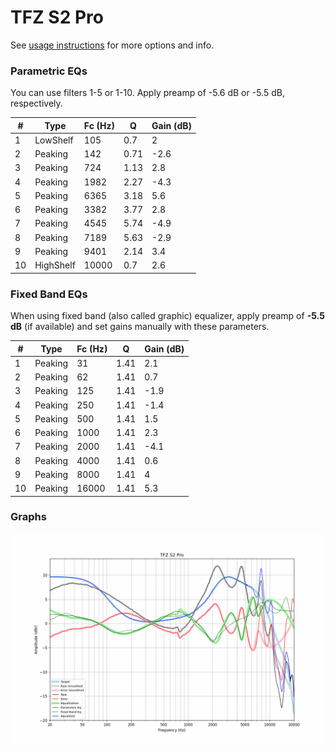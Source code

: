 # TFZ S2 Pro
See [usage instructions](https://github.com/jaakkopasanen/AutoEq#usage) for more options and info.

### Parametric EQs
You can use filters 1-5 or 1-10. Apply preamp of -5.6 dB or -5.5 dB, respectively.

|   # | Type      |   Fc (Hz) |    Q |   Gain (dB) |
|-----|-----------|-----------|------|-------------|
|   1 | LowShelf  |       105 | 0.7  |         2   |
|   2 | Peaking   |       142 | 0.71 |        -2.6 |
|   3 | Peaking   |       724 | 1.13 |         2.8 |
|   4 | Peaking   |      1982 | 2.27 |        -4.3 |
|   5 | Peaking   |      6365 | 3.18 |         5.6 |
|   6 | Peaking   |      3382 | 3.77 |         2.8 |
|   7 | Peaking   |      4545 | 5.74 |        -4.9 |
|   8 | Peaking   |      7189 | 5.63 |        -2.9 |
|   9 | Peaking   |      9401 | 2.14 |         3.4 |
|  10 | HighShelf |     10000 | 0.7  |         2.6 |

### Fixed Band EQs
When using fixed band (also called graphic) equalizer, apply preamp of **-5.5 dB** (if available) and set gains manually with these parameters.

|   # | Type    |   Fc (Hz) |    Q |   Gain (dB) |
|-----|---------|-----------|------|-------------|
|   1 | Peaking |        31 | 1.41 |         2.1 |
|   2 | Peaking |        62 | 1.41 |         0.7 |
|   3 | Peaking |       125 | 1.41 |        -1.9 |
|   4 | Peaking |       250 | 1.41 |        -1.4 |
|   5 | Peaking |       500 | 1.41 |         1.5 |
|   6 | Peaking |      1000 | 1.41 |         2.3 |
|   7 | Peaking |      2000 | 1.41 |        -4.1 |
|   8 | Peaking |      4000 | 1.41 |         0.6 |
|   9 | Peaking |      8000 | 1.41 |         4   |
|  10 | Peaking |     16000 | 1.41 |         5.3 |

### Graphs
![](./TFZ%20S2%20Pro.png)
